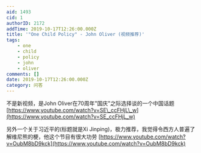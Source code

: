 ```yaml
---
aid: 1493
cid: 1
authorID: 2172
addTime: 2019-10-17T12:26:00.000Z
title: '"One Child Policy" - John Oliver (视频推荐)'
tags:
    - one
    - child
    - policy
    - john
    - oliver
comments: []
date: 2019-10-17T12:26:00.000Z
category: 问答
---
```


不是新视频，是John Oliver在70周年"国庆"之际选择谈的一个中国话题 [https://www.youtube.com/watch?v=SE\_ccFHjL\_w](https://www.youtube.com/watch?v=SE_ccFHjL_w)

另外一个关于习近平的(标题就是Xi Jinping)，极力推荐，我觉得令西方人普遍了解维尼熊的梗，他这个节目有很大功劳 [https://www.youtube.com/watch?v=OubM8bD9kck](https://www.youtube.com/watch?v=OubM8bD9kck)

